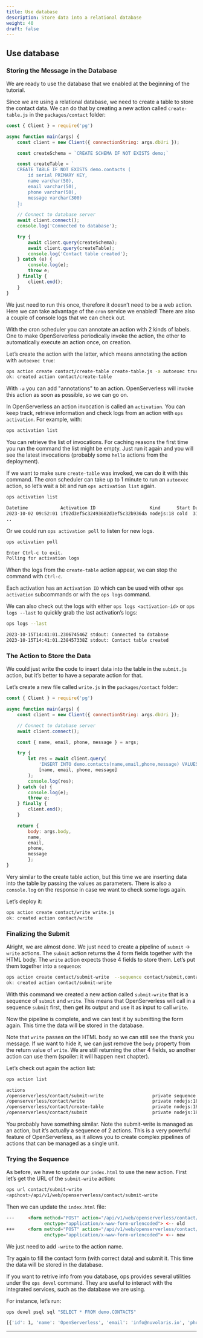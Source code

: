 ```yaml
---
title: Use database
description: Store data into a relational database
weight: 40
draft: false
---
```

## Use database

### Storing the Message in the Database

We are ready to use the database that we enabled at the beginning of the
tutorial.

Since we are using a relational database, we need to create a table to
store the contact data. We can do that by creating a new action called
`create-table.js` in the `packages/contact` folder:

```javascript
const { Client } = require('pg')

async function main(args) {
    const client = new Client({ connectionString: args.dbUri });

    const createSchema = `CREATE SCHEMA IF NOT EXISTS demo;`

    const createTable = `
    CREATE TABLE IF NOT EXISTS demo.contacts (
        id serial PRIMARY KEY,
        name varchar(50),
        email varchar(50),
        phone varchar(50),
        message varchar(300)
    );
    `
    // Connect to database server
    await client.connect();
    console.log('Connected to database');

    try {
        await client.query(createSchema);
        await client.query(createTable);
        console.log('Contact table created');
    } catch (e) {
        console.log(e);
        throw e;
    } finally {
        client.end();
    }
}
```

We just need to run this once, therefore it doesn’t need to be a web
action. Here we can take advantage of the `cron` service we enabled!
There are also a couple of console logs that we can check out.

With the cron scheduler you can annotate an action with 2 kinds of
labels. One to make OpenServerless periodically invoke the action, the
other to automatically execute an action once, on creation.

Let’s create the action with the latter, which means annotating the
action with `autoexec true`:

```bash
ops action create contact/create-table create-table.js -a autoexec true
ok: created action contact/create-table
```

With `-a` you can add "annotations" to an action. OpenServerless will
invoke this action as soon as possible, so we can go on.

In OpenServerless an action invocation is called an `activation`. You
can keep track, retrieve information and check logs from an action with
`ops activation`. For example, with:

```bash
ops activation list
```

You can retrieve the list of invocations. For caching reasons the first
time you run the command the list might be empty. Just run it again and
you will see the latest invocations (probably some `hello` actions from
the deployment).

If we want to make sure `create-table` was invoked, we can do it with
this command. The cron scheduler can take up to 1 minute to run an
`autoexec` action, so let’s wait a bit and run `ops activation list`
again.

```bash
ops activation list

Datetime            Activation ID                    Kind      Start Duration   Status  Entity
2023-10-02 09:52:01 1f02d3ef5c32493682d3ef5c32b936da nodejs:18 cold  312ms      success openserverless/create-table:0.0.1
..
```

Or we could run `ops activation poll` to listen for new logs.

```bash
ops activation poll

Enter Ctrl-c to exit.
Polling for activation logs
```

When the logs from the `create-table` action appear, we can stop the
command with `Ctrl-c`.

Each activation has an `Activation ID` which can be used with other
`ops activation` subcommands or with the `ops logs` command.

We can also check out the logs with either `ops logs <activation-id>` or
`ops logs --last` to quickly grab the last activation’s logs:

```bash
ops logs --last

2023-10-15T14:41:01.230674546Z stdout: Connected to database
2023-10-15T14:41:01.238457338Z stdout: Contact table created
```

### The Action to Store the Data

We could just write the code to insert data into the table in the
`submit.js` action, but it’s better to have a separate action for that.

Let’s create a new file called `write.js` in the `packages/contact`
folder:

```javascript
const { Client } = require('pg')

async function main(args) {
    const client = new Client({ connectionString: args.dbUri });

    // Connect to database server
    await client.connect();

    const { name, email, phone, message } = args;

    try {
        let res = await client.query(
            'INSERT INTO demo.contacts(name,email,phone,message) VALUES($1,$2,$3,$4)',
            [name, email, phone, message]
        );
        console.log(res);
    } catch (e) {
        console.log(e);
        throw e;
    } finally {
        client.end();
    }

    return {
        body: args.body,
        name,
        email,
        phone,
        message
        };
}
```

Very similar to the create table action, but this time we are inserting
data into the table by passing the values as parameters. There is also a
`console.log` on the response in case we want to check some logs again.

Let’s deploy it:

```bash
ops action create contact/write write.js
ok: created action contact/write
```

### Finalizing the Submit

Alright, we are almost done. We just need to create a pipeline of
`submit` → `write` actions. The `submit` action returns the 4 form
fields together with the HTML body. The `write` action expects those 4
fields to store them. Let’s put them together into a `sequence`:

```bash
ops action create contact/submit-write  --sequence contact/submit,contact/write --web true
ok: created action contact/submit-write
```

With this command we created a new action called `submit-write` that is
a sequence of `submit` and `write`. This means that OpenServerless will
call in a sequence `submit` first, then get its output and use it as
input to call `write`.

Now the pipeline is complete, and we can test it by submitting the form
again. This time the data will be stored in the database.

Note that `write` passes on the HTML body so we can still see the thank
you message. If we want to hide it, we can just remove the `body`
property from the return value of `write`. We are still returning the
other 4 fields, so another action can use them (spoiler: it will happen
next chapter).

Let’s check out again the action list:

```bash
ops action list

actions
/openserverless/contact/submit-write                  private sequence
/openserverless/contact/write                         private nodejs:18
/openserverless/contact/create-table                  private nodejs:18
/openserverless/contact/submit                        private nodejs:18
```

You probably have something similar. Note the submit-write is managed as
an action, but it’s actually a sequence of 2 actions. This is a very
powerful feature of OpenServerless, as it allows you to create complex
pipelines of actions that can be managed as a single unit.

### Trying the Sequence

As before, we have to update our `index.html` to use the new action.
First let’s get the URL of the `submit-write` action:

```bash
ops url contact/submit-write
<apihost>/api/v1/web/openserverless/contact/submit-write
```

Then we can update the `index.html` file:

```html
---     <form method="POST" action="/api/v1/web/openserverless/contact/submit"
              enctype="application/x-www-form-urlencoded"> <-- old
+++     <form method="POST" action="/api/v1/web/openserverless/contact/submit-write"
              enctype="application/x-www-form-urlencoded"> <-- new
```

We just need to add `-write` to the action name.

Try again to fill the contact form (with correct data) and submit it.
This time the data will be stored in the database.

If you want to retrive info from you database, ops provides several
utilities under the `ops devel` command. They are useful to interact
with the integrated services, such as the database we are using.

For instance, let’s run:

```bash
ops devel psql sql "SELECT * FROM demo.CONTACTS"

[{'id': 1, 'name': 'OpenServerless', 'email': 'info@nuvolaris.io', 'phone': '5551233210', 'message': 'This is awesome!'}]
```
---
